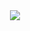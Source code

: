 

<div align="center"> 
    <a href="www.baidu.com"> <img src="https://github.com/CyC2018/Interview-Notebook/blob/master/pics/00d8d345-cd4a-48af-919e-209d2788eca7.jpg"/>
   </a>
</div>
   
  
